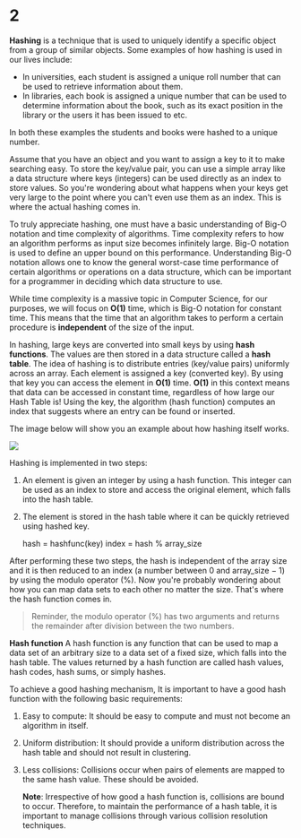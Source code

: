 # 2

**Hashing** is a technique that is used to uniquely identify a specific object from a group of similar objects. Some examples of how hashing is used in our lives include:

* In universities, each student is assigned a unique roll number that can be used to retrieve information about them.
* In libraries, each book is assigned a unique number that can be used to determine information about the book, such as its exact position in the library or the users it has been issued to etc.

In both these examples the students and books were hashed to a unique number.

Assume that you have an object and you want to assign a key to it to make searching easy. To store the key/value pair, you can use a simple array like a data structure where keys \(integers\) can be used directly as an index to store values. So you're wondering about what happens when your keys get very large to the point where you can't even use them as an index. This is where the actual hashing comes in.

To truly appreciate hashing, one must have a basic understanding of Big-O notation and time complexity of algorithms. Time complexity refers to how an algorithm performs as input size becomes infinitely large. Big-O notation is used to define an upper bound on this performance. Understanding Big-O notation allows one to know the general worst-case time performance of certain algorithms or operations on a data structure, which can be important for a programmer in deciding which data structure to use.

While time complexity is a massive topic in Computer Science, for our purposes, we will focus on **O\(1\)** time, which is Big-O notation for constant time. This means that the time that an algorithm takes to perform a certain procedure is **independent** of the size of the input.

In hashing, large keys are converted into small keys by using **hash functions**. The values are then stored in a data structure called a **hash table**. The idea of hashing is to distribute entries \(key/value pairs\) uniformly across an array. Each element is assigned a key \(converted key\). By using that key you can access the element in **O\(1\)** time. **O\(1\)** in this context means that data can be accessed in constant time, regardless of how large our Hash Table is! Using the key, the algorithm \(hash function\) computes an index that suggests where an entry can be found or inserted.

The image below will show you an example about how hashing itself works.

![](https://he-s3.s3.amazonaws.com/media/uploads/0e2c706.png)

Hashing is implemented in two steps:

1. An element is given an integer by using a hash function. This integer can be used as an index to store and access the original element, which falls into the hash table.
2. The element is stored in the hash table where it can be quickly retrieved using hashed key.

   hash = hashfunc\(key\) index = hash % array\_size

After performing these two steps, the hash is independent of the array size and it is then reduced to an index \(a number between 0 and array\_size − 1\) by using the modulo operator \(%\). Now you're probably wondering about how you can map data sets to each other no matter the size. That's where the hash function comes in.

> Reminder, the modulo operator \(%\) has two arguments and returns the remainder after division between the two numbers.

**Hash function** A hash function is any function that can be used to map a data set of an arbitrary size to a data set of a fixed size, which falls into the hash table. The values returned by a hash function are called hash values, hash codes, hash sums, or simply hashes.

To achieve a good hashing mechanism, It is important to have a good hash function with the following basic requirements:

1. Easy to compute: It should be easy to compute and must not become an algorithm in itself.
2. Uniform distribution: It should provide a uniform distribution across the hash table and should not result in clustering.
3. Less collisions: Collisions occur when pairs of elements are mapped to the same hash value. These should be avoided.

   **Note**: Irrespective of how good a hash function is, collisions are bound to occur. Therefore, to maintain the performance of a hash table, it is important to manage collisions through various collision resolution techniques.

